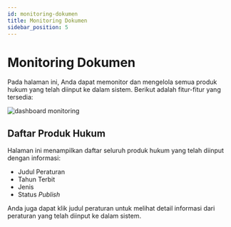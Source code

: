 ```yaml
---
id: monitoring-dokumen
title: Monitoring Dokumen
sidebar_position: 5
---
```

# Monitoring Dokumen

Pada halaman ini, Anda dapat memonitor dan mengelola semua produk hukum yang telah diinput ke dalam sistem. Berikut adalah fitur-fitur yang tersedia:

![dashboard monitoring](/img/dashboard-monitoring.png)

## Daftar Produk Hukum

Halaman ini menampilkan daftar seluruh produk hukum yang telah diinput dengan informasi:

- Judul Peraturan
- Tahun Terbit
- Jenis
- Status _Publish_

Anda juga dapat klik judul peraturan untuk melihat detail informasi dari peraturan yang telah diinput ke dalam sistem.
